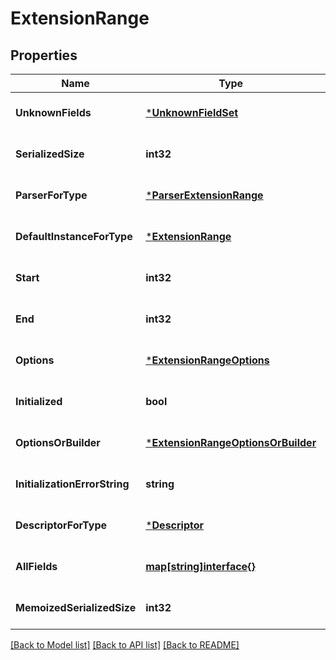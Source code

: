 # ExtensionRange

## Properties
Name | Type | Description | Notes
------------ | ------------- | ------------- | -------------
**UnknownFields** | [***UnknownFieldSet**](UnknownFieldSet.md) |  | [optional] [default to null]
**SerializedSize** | **int32** |  | [optional] [default to null]
**ParserForType** | [***ParserExtensionRange**](ParserExtensionRange.md) |  | [optional] [default to null]
**DefaultInstanceForType** | [***ExtensionRange**](ExtensionRange.md) |  | [optional] [default to null]
**Start** | **int32** |  | [optional] [default to null]
**End** | **int32** |  | [optional] [default to null]
**Options** | [***ExtensionRangeOptions**](ExtensionRangeOptions.md) |  | [optional] [default to null]
**Initialized** | **bool** |  | [optional] [default to null]
**OptionsOrBuilder** | [***ExtensionRangeOptionsOrBuilder**](ExtensionRangeOptionsOrBuilder.md) |  | [optional] [default to null]
**InitializationErrorString** | **string** |  | [optional] [default to null]
**DescriptorForType** | [***Descriptor**](Descriptor.md) |  | [optional] [default to null]
**AllFields** | [**map[string]interface{}**](interface{}.md) |  | [optional] [default to null]
**MemoizedSerializedSize** | **int32** |  | [optional] [default to null]

[[Back to Model list]](../README.md#documentation-for-models) [[Back to API list]](../README.md#documentation-for-api-endpoints) [[Back to README]](../README.md)

